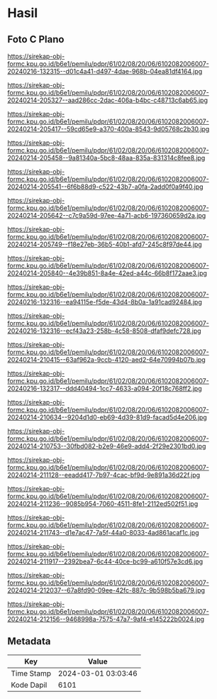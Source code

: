 # Hasil

## Foto C Plano

https://sirekap-obj-formc.kpu.go.id/b6e1/pemilu/pdpr/61/02/08/20/06/6102082006007-20240216-132315--d01c4a41-d497-4dae-968b-04ea81df4164.jpg

https://sirekap-obj-formc.kpu.go.id/b6e1/pemilu/pdpr/61/02/08/20/06/6102082006007-20240214-205327--aad286cc-2dac-406a-b4bc-c48713c6ab65.jpg

https://sirekap-obj-formc.kpu.go.id/b6e1/pemilu/pdpr/61/02/08/20/06/6102082006007-20240214-205417--59cd65e9-a370-400a-8543-9d05768c2b30.jpg

https://sirekap-obj-formc.kpu.go.id/b6e1/pemilu/pdpr/61/02/08/20/06/6102082006007-20240214-205458--9a81340a-5bc8-48aa-835a-831314c8fee8.jpg

https://sirekap-obj-formc.kpu.go.id/b6e1/pemilu/pdpr/61/02/08/20/06/6102082006007-20240214-205541--6f6b88d9-c522-43b7-a0fa-2add0f0a9f40.jpg

https://sirekap-obj-formc.kpu.go.id/b6e1/pemilu/pdpr/61/02/08/20/06/6102082006007-20240214-205642--c7c9a59d-97ee-4a71-acb6-197360659d2a.jpg

https://sirekap-obj-formc.kpu.go.id/b6e1/pemilu/pdpr/61/02/08/20/06/6102082006007-20240214-205749--f18e27eb-36b5-40b1-afd7-245c8f97de44.jpg

https://sirekap-obj-formc.kpu.go.id/b6e1/pemilu/pdpr/61/02/08/20/06/6102082006007-20240214-205840--4e39b851-8a4e-42ed-a44c-66b8f172aae3.jpg

https://sirekap-obj-formc.kpu.go.id/b6e1/pemilu/pdpr/61/02/08/20/06/6102082006007-20240216-132316--ea94115e-f5de-43d4-8b0a-1a91cad92484.jpg

https://sirekap-obj-formc.kpu.go.id/b6e1/pemilu/pdpr/61/02/08/20/06/6102082006007-20240216-132316--ecf43a23-258b-4c58-8508-dfaf9defc728.jpg

https://sirekap-obj-formc.kpu.go.id/b6e1/pemilu/pdpr/61/02/08/20/06/6102082006007-20240214-210415--63af962a-9ccb-4120-aed2-64e70994b07b.jpg

https://sirekap-obj-formc.kpu.go.id/b6e1/pemilu/pdpr/61/02/08/20/06/6102082006007-20240216-132317--ddd40494-1cc7-4633-a094-20f18c768ff2.jpg

https://sirekap-obj-formc.kpu.go.id/b6e1/pemilu/pdpr/61/02/08/20/06/6102082006007-20240214-210634--9204d1d0-eb69-4d39-81d9-facad5d4e206.jpg

https://sirekap-obj-formc.kpu.go.id/b6e1/pemilu/pdpr/61/02/08/20/06/6102082006007-20240214-210753--30fbd082-b2e9-46e9-add4-2f29e2301bd0.jpg

https://sirekap-obj-formc.kpu.go.id/b6e1/pemilu/pdpr/61/02/08/20/06/6102082006007-20240214-211128--eeadd417-7b97-4cac-bf9d-9e891a36d22f.jpg

https://sirekap-obj-formc.kpu.go.id/b6e1/pemilu/pdpr/61/02/08/20/06/6102082006007-20240214-211236--9085b954-7060-4511-8fe1-2112ed502f51.jpg

https://sirekap-obj-formc.kpu.go.id/b6e1/pemilu/pdpr/61/02/08/20/06/6102082006007-20240214-211743--d1e7ac47-7a5f-44a0-8033-4ad861acaf1c.jpg

https://sirekap-obj-formc.kpu.go.id/b6e1/pemilu/pdpr/61/02/08/20/06/6102082006007-20240214-211917--2392bea7-6c44-40ce-bc99-a610f57e3cd6.jpg

https://sirekap-obj-formc.kpu.go.id/b6e1/pemilu/pdpr/61/02/08/20/06/6102082006007-20240214-212037--67a8fd90-09ee-42fc-887c-9b598b5ba679.jpg

https://sirekap-obj-formc.kpu.go.id/b6e1/pemilu/pdpr/61/02/08/20/06/6102082006007-20240214-212156--9468998a-7575-47a7-9af4-e145222b0024.jpg


## Metadata

| Key        | Value               |
| ---------- | ------------------- |
| Time Stamp | 2024-03-01 03:03:46 |
| Kode Dapil | 6101                |



